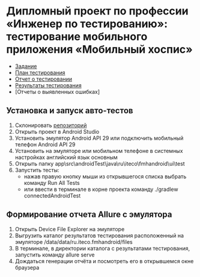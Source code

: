 # Дипломный проект по профессии «Инженер по тестированию»: тестирование мобильного приложения «Мобильный хоспис»

- [Задание](https://github.com/netology-code/qamid-diplom)
- [План тестирования](https://github.com/HeavensFeel03/Diplom03/blob/main/docs/Plan.md)
- [Отчет о тестировании](https://github.com/HeavensFeel03/Diplom03/blob/main/docs/Result.md)
- [Результаты тестирования](https://github.com/HeavensFeel03/Diplom03/blob/main/docs/allure-results.zip)
- [Отчеты о выявленных ошибках]



## Установка и запуск авто-тестов
1. Склонировать [репозиторий](https://github.com/HeavensFeel03/Diplom03)
2. Открыть проект в Android Studio
3. Установить эмулятор Android API 29 или подключить мобильный телефон Android API 29
4. Установить на эмуляторе или мобильном телефоне в системных настройках английский язык основным
5. Открыть папку app\src\androidTest\java\ru\iteco\fmhandroid\ui\test
6. Запустить тесты:
   - нажав правую кнопку мыши из открывшегося списка выбрать команду Run All Tests
   - или ввести в терминале в корне проекта команду ./gradlew connectedAndroidTest

## Формирование отчета Allure с эмулятора
1. Открыть Device File Explorer на эмуляторе
2. Выгрузить каталог результатов тестирования расположенный на эмуляторе /data/data/ru.iteco.fmhandroid/files
3. В терминале, в директории  каталога с результатами тестирования, запустить команду allure serve
4. Дождаться генерации отчёта и посмотреть его в открывшемся окне браузера
